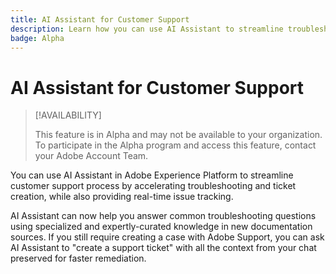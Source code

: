 ```yaml
---
title: AI Assistant for Customer Support
description: Learn how you can use AI Assistant to streamline troubleshooting and the customer support ticket filing process.
badge: Alpha
---
```

# AI Assistant for Customer Support

>[!AVAILABILITY]
>
>This feature is in Alpha and may not be available to your organization. To participate in the Alpha program and access this feature, contact your Adobe Account Team.

You can use AI Assistant in Adobe Experience Platform to streamline customer support process by accelerating troubleshooting and ticket creation, while also providing real-time issue tracking.

AI Assistant can now help you answer common troubleshooting questions using specialized and expertly-curated knowledge in new documentation sources. If you still require creating a case with Adobe Support, you can ask AI Assistant to "create a support ticket" with all the context from your chat preserved for faster remediation.

<!-- 
## Use AI Assistant to troubleshoot and create customer support tickets

>[!BEGINSHADEBOX]

**Example customer scenario**

Your company is trying to launch a new streaming onboarding campaign for new users for the holidays and are expecting thousands of sign ups per day. However, you notice that the newly created onboarding journey is not being triggered as expected.

>[!ENDSHADEBOX]

First, you must diagnose and attempt to troubleshoot the issue with AI Assistant. Read the following for an example of a step-by-step troubleshooting interaction with AI Assistant:

1. Navigate to the Experience Platform UI and access AI Assistant.
2. Submit the following question to AI Assistant: "Why is my new journey not being triggered?
3. AI Assistant assesses the question and returns a list of common reasons why a journey may not get triggered, including a reference to the customer journey in question.
4. Next, you will receive a list of the best possible resolutions that you can take in order to troubleshoot the issues, some of which may include:
  a. The expected references to the underlying segment.
  b. Any changes that have been processed for the journey or the segment definition.
  c. The status of the streaming segmentation job.
5. Suppose that the issue stems from streaming segmentation not running as expected and submit a new question to AI Assistant: "Why has my streaming segmentation not run?"
6. AI Assistant queries internal tools and identifies that streaming segmentation has been turned off due to a guardrail breach. AI Assistant indicates that audiences from Customer Journey Analytics and Adobe Analytics are contributing to a spike in streaming audiences, and thus leading to streaming segmentation being turned off.

At this point, AI Assistant prompts you with the option to create a customer support ticket to re-enable streaming segmentation. Alternatively, you may also submit the following command to AI Assistant: "Create a customer support ticket."

During this process, AI Assistant will initiate a new customer ticket, using your previous interaction to generate a title and description for the new ticket. 

You will have the opportunity to review and edit any aspects of the ticket, including the AI-generated content that it's populated with. Additionally, you can use this step to provide or upload additional information, such as screenshots of your UI that may be aid customer support in better understanding your challenges.

AI Assistant also includes your chat history and session details to the newly created customer support ticket. You may also configure the priority of the ticket prior to saving and finalizing it. Ensure that you retain your ticket number because you can reference this ticket number against AI Assistant to monitor the status of your ticket. -->